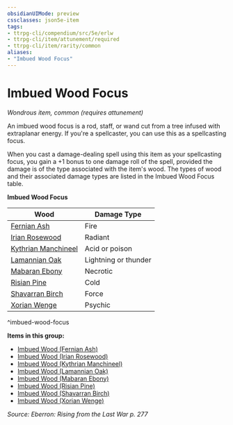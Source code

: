 ```yaml
---
obsidianUIMode: preview
cssclasses: json5e-item
tags:
- ttrpg-cli/compendium/src/5e/erlw
- ttrpg-cli/item/attunement/required
- ttrpg-cli/item/rarity/common
aliases: 
- "Imbued Wood Focus"
---
```

# Imbued Wood Focus
*Wondrous item, common (requires attunement)*  


An imbued wood focus is a rod, staff, or wand cut from a tree infused with extraplanar energy. If you're a spellcaster, you can use this as a spellcasting focus.

When you cast a damage-dealing spell using this item as your spellcasting focus, you gain a +1 bonus to one damage roll of the spell, provided the damage is of the type associated with the item's wood. The types of wood and their associated damage types are listed in the Imbued Wood Focus table.

**Imbued Wood Focus**

| Wood | Damage Type |
|------|-------------|
| [Fernian Ash](imbued-wood-fernian-ash-erlw.md) | Fire |
| [Irian Rosewood](imbued-wood-irian-rosewood-erlw.md) | Radiant |
| [Kythrian Manchineel](imbued-wood-kythrian-manchineel-erlw.md) | Acid or poison |
| [Lamannian Oak](imbued-wood-lamannian-oak-erlw.md) | Lightning or thunder |
| [Mabaran Ebony](imbued-wood-mabaran-ebony-erlw.md) | Necrotic |
| [Risian Pine](imbued-wood-risian-pine-erlw.md) | Cold |
| [Shavarran Birch](imbued-wood-shavarran-birch-erlw.md) | Force |
| [Xorian Wenge](imbued-wood-xorian-wenge-erlw.md) | Psychic |
^imbued-wood-focus

**Items in this group:**

- [Imbued Wood (Fernian Ash)](imbued-wood-fernian-ash-erlw.md)
- [Imbued Wood (Irian Rosewood)](imbued-wood-irian-rosewood-erlw.md)
- [Imbued Wood (Kythrian Manchineel)](imbued-wood-kythrian-manchineel-erlw.md)
- [Imbued Wood (Lamannian Oak)](imbued-wood-lamannian-oak-erlw.md)
- [Imbued Wood (Mabaran Ebony)](imbued-wood-mabaran-ebony-erlw.md)
- [Imbued Wood (Risian Pine)](imbued-wood-risian-pine-erlw.md)
- [Imbued Wood (Shavarran Birch)](imbued-wood-shavarran-birch-erlw.md)
- [Imbued Wood (Xorian Wenge)](imbued-wood-xorian-wenge-erlw.md)

*Source: Eberron: Rising from the Last War p. 277*